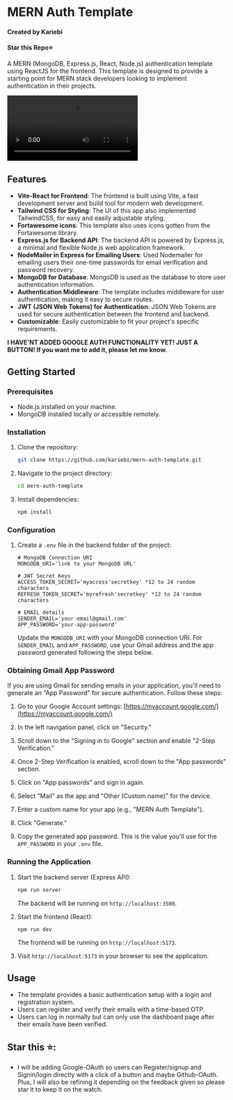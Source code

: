# MERN Auth Template
<h4>Created by Kariebi</h4>

**Star this Repo⭐**

A MERN (MongoDB, Express.js, React, Node.js) authentication template using ReactJS for the frontend. This template is designed to provide a starting point for MERN stack developers looking to implement authentication in their projects.

![](https://video.twimg.com/ext_tw_video/1716576366605316096/pu/vid/avc1/1280x720/tEQL34Oujoh9NCYq.mp4?tag=12)



## Features

- **Vite-React for Frontend**: The frontend is built using Vite, a fast development server and build tool for modern web development.
- **Tailwind CSS for Styling**: The UI of this app also implemented TailwindCSS, for easy and easily adjustable styling.
- **Fortawesome icons**: This template also uses icons gotten from the Fortawesome library.
- **Express.js for Backend API**: The backend API is powered by Express.js, a minimal and flexible Node.js web application framework.
- **NodeMailer in Express for Emailing  Users**: Used Nodemailer for emailing users their one-time passwords for email verification and password recovery.
- **MongoDB for Database**: MongoDB is used as the database to store user authentication information.
- **Authentication Middleware**: The template includes middleware for user authentication, making it easy to secure routes.
- **JWT (JSON Web Tokens) for Authentication**: JSON Web Tokens are used for secure authentication between the frontend and backend.
- **Customizable**: Easily customizable to fit your project's specific requirements.

**I HAVE'NT ADDED GOOGLE AUTH FUNCTIONALITY YET! JUST A BUTTON! If you want me to add it, please let me know.**

## Getting Started

### Prerequisites

- Node.js installed on your machine.
- MongoDB installed locally or accessible remotely.

### Installation

1. Clone the repository:

    ```bash
    git clone https://github.com/kariebi/mern-auth-template.git
    ```

2. Navigate to the project directory:

    ```bash
    cd mern-auth-template
    ```

3. Install dependencies:

    ```bash
    npm install
    ```

### Configuration

1. Create a `.env` file in the backend folder of the project:

    ```env
    # MongoDB Connection URI
    MONGODB_URI='link to your MongoDB URL'

    # JWT Secret Keys
    ACCESS_TOKEN_SECRET='myaccess'secretkey' *12 to 24 random characters
    REFRESH_TOKEN_SECRET='myrefresh'secretkey' *12 to 24 random characters

    # EMAIL details
    SENDER_EMAIL='your-email@gmail.com'
    APP_PASSWORD='your-app-password'
    ```

    Update the `MONGODB_URI` with your MongoDB connection URI. For `SENDER_EMAIL` and `APP_PASSWORD`, use your Gmail address and the app password generated following the steps below.

### Obtaining Gmail App Password

If you are using Gmail for sending emails in your application, you'll need to generate an "App Password" for secure authentication. Follow these steps:

1. Go to your Google Account settings: [https://myaccount.google.com/](https://myaccount.google.com/)

2. In the left navigation panel, click on "Security."

3. Scroll down to the "Signing in to Google" section and enable "2-Step Verification."

4. Once 2-Step Verification is enabled, scroll down to the "App passwords" section.

5. Click on "App passwords" and sign in again.

6. Select "Mail" as the app and "Other (Custom name)" for the device.

7. Enter a custom name for your app (e.g., "MERN Auth Template").

8. Click "Generate."

9. Copy the generated app password. This is the value you'll use for the `APP_PASSWORD` in your `.env` file.

### Running the Application

1. Start the backend server (Express API):

    ```bash
    npm run server
    ```

    The backend will be running on `http://localhost:3500`.

2. Start the frontend (React):

    ```bash
    npm run dev
    ```

    The frontend will be running on `http://localhost:5173`.

3. Visit `http://localhost:5173` in your browser to see the application.

## Usage

- The template provides a basic authentication setup with a login and registration system.
- Users can register and verify their emails with a time-based OTP.
- Users can log in normally but can only use the dashboard page after their emails have been verified.

## Star this ⭐:
- I will be adding Google-OAuth so users can Register/signup and Signin/login directly with a click of a button and maybe Github-OAuth. Plus, I will also be refining it depending on the feedback given so please star it to keep it on the watch.


